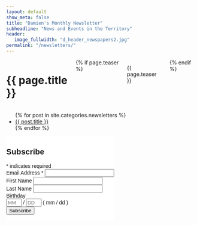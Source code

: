 ```yaml
---
layout: default
show_meta: false
title: "Damien's Monthly Newsletter"
subheadline: "News and Events in the Territory"
header:
   image_fullwidth: "d_header_newspapers2.jpg"
permalink: "/newsletters/"
---
```


<div id="blog-index" class="row">
	<div class="small-12 columns t30">
        <h1>{{ page.title }}</h1>
        {% if page.teaser %}<p class="teaser">{{ page.teaser }}</p>{% endif %}
    </div><!-- small-12 columns t30 -->
    <div class="small-12 large-8 columns">
       <ul>
            {% for post in site.categories.newsletters %}
            <li><a href="{{ site.url }}{{ site.baseurl }}{{ post.url }}">{{ post.title }}</a></li>
            {% endfor %}
        </ul>
    </div><!-- small-12 large-8 columns -->
    <div class="small-12 large-4 columns">
        <!-- Begin Mailchimp Signup Form -->
        <link href="//cdn-images.mailchimp.com/embedcode/classic-10_7.css" rel="stylesheet" type="text/css">
        <style type="text/css">
            #mc_embed_signup{background:#fff; clear:left; font:14px Helvetica,Arial,sans-serif; }
            /* Add your own Mailchimp form style overrides in your site stylesheet or in this style block.
            We recommend moving this block and the preceding CSS link to the HEAD of your HTML file. */
        </style>
        <div id="mc_embed_signup">
        <form action="https://live.us4.list-manage.com/subscribe/post?u=a28caa9d3a90e7b0c172b9c81&amp;id=0525303349" method="post" id="mc-embedded-subscribe-form" name="mc-embedded-subscribe-form" class="validate" target="_blank" novalidate>
            <div id="mc_embed_signup_scroll">
            <h2>Subscribe</h2>
        <div class="indicates-required"><span class="asterisk">*</span> indicates required</div>
        <div class="mc-field-group">
            <label for="mce-EMAIL">Email Address  <span class="asterisk">*</span>
        </label>
            <input type="email" value="" name="EMAIL" class="required email" id="mce-EMAIL">
        </div>
        <div class="mc-field-group">
            <label for="mce-FNAME">First Name </label>
            <input type="text" value="" name="FNAME" class="" id="mce-FNAME">
        </div>
        <div class="mc-field-group">
            <label for="mce-LNAME">Last Name </label>
            <input type="text" value="" name="LNAME" class="" id="mce-LNAME">
        </div>
        <div class="mc-field-group size1of2">
            <label for="mce-BIRTHDAY-month">Birthday </label>
            <div class="datefield">
                <span class="subfield monthfield"><input class="birthday " type="text" pattern="[0-9]*" value="" placeholder="MM" size="2" maxlength="2" name="BIRTHDAY[month]" id="mce-BIRTHDAY-month"></span> / 
                <span class="subfield dayfield"><input class="birthday " type="text" pattern="[0-9]*" value="" placeholder="DD" size="2" maxlength="2" name="BIRTHDAY[day]" id="mce-BIRTHDAY-day"></span> 
                <span class="small-meta nowrap">( mm / dd )</span>
            </div>
        </div>	<div id="mce-responses" class="clear">
                <div class="response" id="mce-error-response" style="display:none"></div>
                <div class="response" id="mce-success-response" style="display:none"></div>
            </div>    <!-- real people should not fill this in and expect good things - do not remove this or risk form bot signups-->
            <div style="position: absolute; left: -5000px;" aria-hidden="true"><input type="text" name="b_a28caa9d3a90e7b0c172b9c81_0525303349" tabindex="-1" value=""></div>
            <div class="clear"><input type="submit" value="Subscribe" name="subscribe" id="mc-embedded-subscribe" class="button"></div>
            </div>
        </form>
        </div>
        <script type='text/javascript' src='//s3.amazonaws.com/downloads.mailchimp.com/js/mc-validate.js'></script><script type='text/javascript'>(function($) {window.fnames = new Array(); window.ftypes = new Array();fnames[0]='EMAIL';ftypes[0]='email';fnames[1]='FNAME';ftypes[1]='text';fnames[2]='LNAME';ftypes[2]='text';fnames[3]='ADDRESS';ftypes[3]='address';fnames[4]='PHONE';ftypes[4]='phone';fnames[5]='BIRTHDAY';ftypes[5]='birthday';}(jQuery));var $mcj = jQuery.noConflict(true);</script>
        <!--End mc_embed_signup-->
    </div><!-- small-12 large-4 columns -->
</div>

